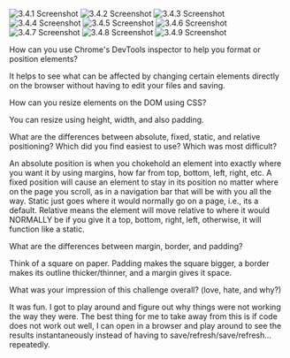 ![3.4.1 Screenshot](https://github.com/IvyVetor/phase-0/blob/master/week-3/chrome-devtools/imgs/3.4.1.png)
![3.4.2 Screenshot](https://github.com/IvyVetor/phase-0/blob/master/week-3/chrome-devtools/imgs/3.4.2.png)
![3.4.3 Screenshot](https://github.com/IvyVetor/phase-0/blob/master/week-3/chrome-devtools/imgs/3.4.3.png)
![3.4.4 Screenshot](https://github.com/IvyVetor/phase-0/blob/master/week-3/chrome-devtools/imgs/3.4.4.png)
![3.4.5 Screenshot](https://github.com/IvyVetor/phase-0/blob/master/week-3/chrome-devtools/imgs/3.4.5.png)
![3.4.6 Screenshot](https://github.com/IvyVetor/phase-0/blob/master/week-3/chrome-devtools/imgs/3.4.6.png)
![3.4.7 Screenshot](https://github.com/IvyVetor/phase-0/blob/master/week-3/chrome-devtools/imgs/3.4.7.png)
![3.4.8 Screenshot](https://github.com/IvyVetor/phase-0/blob/master/week-3/chrome-devtools/imgs/3.4.8.png)
![3.4.9 Screenshot](https://github.com/IvyVetor/phase-0/blob/master/week-3/chrome-devtools/imgs/3.4.9.png)

How can you use Chrome's DevTools inspector to help you format or position elements?

  It helps to see what can be affected by changing certain elements directly on the browser without having to edit your files and saving.

How can you resize elements on the DOM using CSS?

  You can resize using height, width, and also padding.

What are the differences between absolute, fixed, static, and relative positioning? Which did you find easiest to use? Which was most difficult?

  An absolute position is when you chokehold an element into exactly where you want it by using margins, how far from top, bottom, left, right, etc.  A fixed position will cause an element to stay in its position no matter where on the page you scroll, as in a navigation bar that will be with you all the way.  Static just goes where it would normally go on a page, i.e., its a default.  Relative means the element will move relative to where it would NORMALLY be if you give it a top, bottom, right, left, otherwise, it will function like a static.

What are the differences between margin, border, and padding?

  Think of a square on paper.  Padding makes the square bigger, a border makes its outline thicker/thinner, and a margin gives it space.

What was your impression of this challenge overall? (love, hate, and why?)

  It was fun.  I got to play around and figure out why things were not working the way they were.  The best thing for me to take away from this is if code does not work out well, I can open in a browser and play around to see the results instantaneously instead of having to save/refresh/save/refresh... repeatedly.